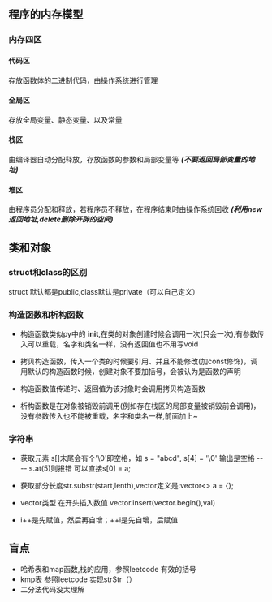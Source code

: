 ## 程序的内存模型
### 内存四区
#### 代码区
存放函数体的二进制代码，由操作系统进行管理
#### 全局区
存放全局变量、静态变量、以及常量
#### 栈区  
由编译器自动分配释放，存放函数的参数和局部变量等 ***(不要返回局部变量的地址)***    
#### 堆区  
由程序员分配和释放，若程序员不释放，在程序结束时由操作系统回收 ***(利用new返回地址,delete删除开辟的空间)***

## 类和对象

### struct和class的区别
struct 默认都是public,class默认是private（可以自己定义）

### 构造函数和析构函数
* 构造函数类似py中的 __init__,在类的对象创建时候会调用一次(只会一次),有参数传入可以重载，名字和类名一样，没有返回值也不用写void
* 拷贝构造函数，传入一个类的时候要引用、并且不能修改(加const修饰)，调用默认的构造函数时候，创建对象不要加括号，会被认为是函数的声明
* 构造函数值传递时、返回值为该对象时会调用拷贝构造函数

* 析构函数是在对象被销毁前调用(例如存在栈区的局部变量被销毁前会调用)，没有参数传入也不能被重载，名字和类名一样,前面加上~


### 字符串
* 获取元素 s[]末尾会有个'\0'即空格，如 s = "abcd", s[4] = '\0' 输出是空格 ---- s.at(5)则报错  可以直接s[0] = a;
* 获取部分长度str.substr(start,lenth),vector定义是:vector<> a = {};
* vector类型 在开头插入数值 vector.insert(vector.begin(),val)


* i++是先赋值，然后再自增；++i是先自增，后赋值
## 盲点
* 哈希表和map函数,栈的应用，参照leetcode 有效的括号
* kmp表                  参照leetcode 实现strStr（）
* 二分法代码没太理解


